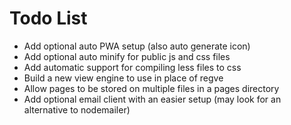 # Todo List

- Add optional auto PWA setup (also auto generate icon)
- Add optional auto minify for public js and css files
- Add automatic support for compiling less files to css
- Build a new view engine to use in place of regve
- Allow pages to be stored on multiple files in a pages directory
- Add optional email client with an easier setup (may look for an alternative to nodemailer)

